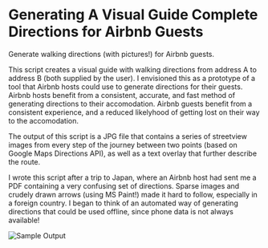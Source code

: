 # Generating A Visual Guide Complete Directions for Airbnb Guests
Generate walking directions (with pictures!) for Airbnb guests.

This script creates a visual guide with walking directions from address A to address B (both supplied by the user). I envisioned this as a prototype of a tool that Airbnb hosts could use to generate directions for their guests. Airbnb hosts benefit from a consistent, accurate, and fast method of generating directions to their accomodation. Airbnb guests benefit from a consistent experience, and a reduced likelyhood of getting lost on their way to the accomodation.

The output of this script is a JPG file that contains a series of streetview images from every step of the journey 
between two points (based on Google Maps Directions API), as well as a text overlay that further describe the 
route.

I wrote this script after a trip to Japan, where an Airbnb host had sent me a PDF containing a very confusing set of directions. Sparse images and crudely drawn arrows (using MS Paint!) made it hard to follow, especially in a foreign country. I began to think of an automated way of generating directions that could be used offline, since phone data is not always available!

![Sample Output](https://photos.app.goo.gl/Vm7MFN8B1gPcDmSUA)
